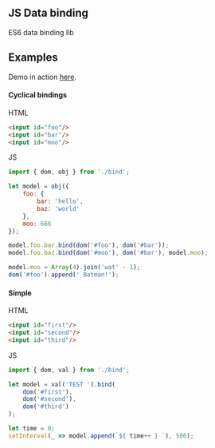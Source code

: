 ## JS Data binding
ES6 data binding lib

## Examples
Demo in action [here](https://rawgit.com/ichko/bind.js/master/index.html).

#### Cyclical bindings
HTML
```html
<input id="foo"/>
<input id="bar"/>
<input id="moo"/>
```

JS
```javascript
import { dom, obj } from './bind';

let model = obj({
    foo: {
        bar: 'hello',
        baz: 'world'
    },
    moo: 666
});

model.foo.bar.bind(dom('#foo'), dom('#bar'));
model.foo.baz.bind(dom('#moo'), dom('#bar'), model.moo);

model.moo = Array(4).join('wat' - 1);
dom('#foo').append(' Batman!');
```

#### Simple

HTML
```html
<input id="first"/>
<input id="second"/>
<input id="third"/>
```

JS
```javascript
import { dom, val } from './bind';

let model = val('TEST ').bind(
    dom('#first'),
    dom('#second'),
    dom('#third')
);

let time = 0;
setInterval(_ => model.append(`${ time++ } `), 500);
```
